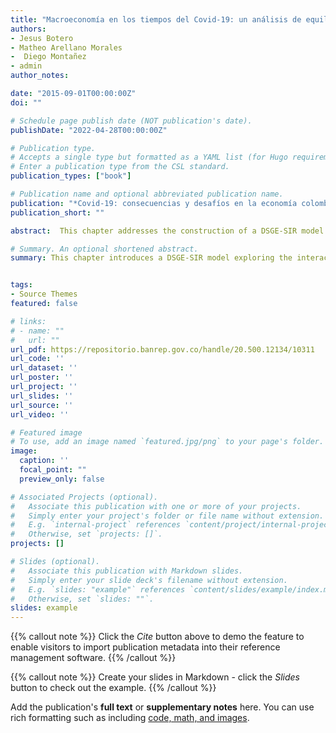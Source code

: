 ```yaml
---
title: "Macroeconomía en los tiempos del Covid‑19: un análisis de equilibrio dinámico estocástico para Colombia."
authors:
- Jesus Botero
- Matheo Arellano Morales
-  Diego Montañez
- admin
author_notes:

date: "2015-09-01T00:00:00Z"
doi: ""

# Schedule page publish date (NOT publication's date).
publishDate: "2022-04-28T00:00:00Z"

# Publication type.
# Accepts a single type but formatted as a YAML list (for Hugo requirements).
# Enter a publication type from the CSL standard.
publication_types: ["book"]

# Publication name and optional abbreviated publication name.
publication: "*Covid-19: consecuencias y desafíos en la economía colombiana , 1*(1)"
publication_short: ""

abstract:  This chapter addresses the construction of a DSGE-SIR model that incorporates the complex relationships between disease, containment, and economic dynamics. It consists of five sections; The first provides an introduction to the havoc wreaked on the global economy. The second analyzes the mechanisms through which economic and epidemiological phenomena are interconnected. The third discusses the calibration process. The fourth presents the model's results. Finally, the fifth section focuses on conclusions and policy recommendations aimed at mitigating both the economic impact on livelihoods and human losses.

# Summary. An optional shortened abstract.
summary: This chapter introduces a DSGE-SIR model exploring the interactions between disease, containment measures, and economic dynamics. It analyzes the mechanisms linking economic and epidemiological phenomena, presents calibrated results, and offers policy recommendations to mitigate both economic and human losses.


tags:
- Source Themes
featured: false

# links:
# - name: ""
#   url: ""
url_pdf: https://repositorio.banrep.gov.co/handle/20.500.12134/10311
url_code: ''
url_dataset: ''
url_poster: ''
url_project: ''
url_slides: ''
url_source: ''
url_video: ''

# Featured image
# To use, add an image named `featured.jpg/png` to your page's folder. 
image:
  caption: ''
  focal_point: ""
  preview_only: false

# Associated Projects (optional).
#   Associate this publication with one or more of your projects.
#   Simply enter your project's folder or file name without extension.
#   E.g. `internal-project` references `content/project/internal-project/index.md`.
#   Otherwise, set `projects: []`.
projects: []

# Slides (optional).
#   Associate this publication with Markdown slides.
#   Simply enter your slide deck's filename without extension.
#   E.g. `slides: "example"` references `content/slides/example/index.md`.
#   Otherwise, set `slides: ""`.
slides: example
---
```


{{% callout note %}}
Click the *Cite* button above to demo the feature to enable visitors to import publication metadata into their reference management software.
{{% /callout %}}

{{% callout note %}}
Create your slides in Markdown - click the *Slides* button to check out the example.
{{% /callout %}}

Add the publication's **full text** or **supplementary notes** here. You can use rich formatting such as including [code, math, and images](https://docs.hugoblox.com/content/writing-markdown-latex/).
